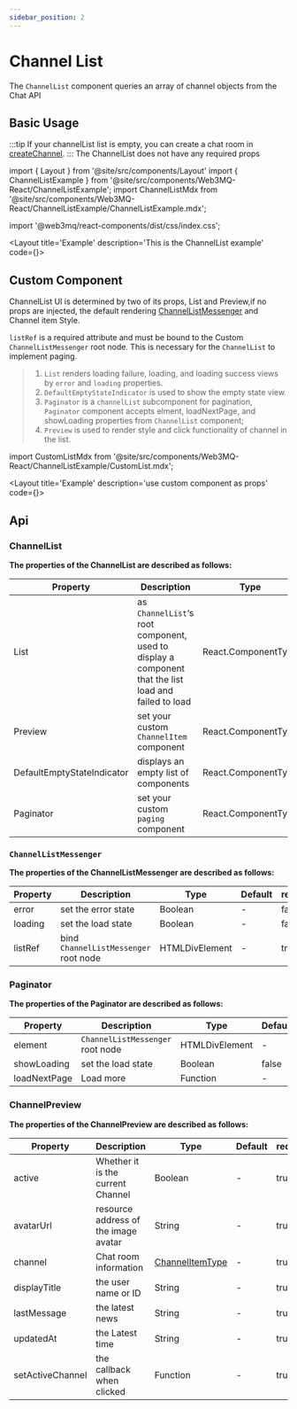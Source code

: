 ```yaml
---
sidebar_position: 2
---
```

# Channel List

The `ChannelList` component queries an array of channel objects from the Chat API

## Basic Usage
:::tip
If your channelList list is empty, you can create a chat room in [createChannel](/docs/Web3MQ-UI-Components/Web3MQ-React/chatComponent/CreateChannel).
:::
The ChannelList does not have any required props

import { Layout } from '@site/src/components/Layout'
import { ChannelListExample } from '@site/src/components/Web3MQ-React/ChannelListExample';
import ChannelListMdx from '@site/src/components/Web3MQ-React/ChannelListExample/ChannelListExample.mdx';

import '@web3mq/react-components/dist/css/index.css';

<Layout
title='Example'
description='This is the ChannelList example'
code={<ChannelListMdx />}>
<ChannelListExample />
</Layout>

## Custom Component
ChannelList UI is determined by two of its props, List and Preview,if no props are injected, the default rendering [ChannelListMessenger](/docs/Web3MQ-UI-Components/Web3MQ-React/utilityComponent/ChannelListMessenger) and Channel item Style.

`listRef` is a required attribute and must be bound to the Custom `ChannelListMessenger` root node. This is necessary for the `ChannelList` to implement paging.

> 1. `List` renders loading failure, loading, and loading success views by `error` and `loading` properties.
> 2. `DefaultEmptyStateIndicator` is used to show the empty state view.
> 3. `Paginator` is a `channelList` subcomponent for pagination, `Paginator` component accepts elment, loadNextPage, and showLoading properties from `ChannelList` component;
> 4. `Preview` is used to render style and click functionality of channel in the list.

import CustomListMdx from '@site/src/components/Web3MQ-React/ChannelListExample/CustomList.mdx';

<Layout
title='Example'
description='use custom component as props'
code={<CustomListMdx />}>
<ChannelListExample type='custom' />
</Layout>

## Api
### ChannelList
**The properties of the ChannelList are described as follows:**

| Property                   | Description                               | Type                      | Default | required |
| -------------------------- | ----------------------------------------- | ------------------------- | ------- | -------- |
| List                       | as `ChannelList`‘s root component, used to display a component that the list load and failed to load | React.ComponentType |[ChannelListMessenger](/docs/Web3MQ-UI-Components/Web3MQ-React/utilityComponent/ChannelListMessenger)|   false   |
| Preview                    | set your custom `ChannelItem` component   | React.ComponentType       |`ChannelPreview`|   false  |
| DefaultEmptyStateIndicator | displays an empty list of components      | React.ComponentType       |`EmptyStateIndicator`|   false  |
| Paginator                  | set your custom `paging` component        | React.ComponentType       |`Paginator`|   false  |

### `ChannelListMessenger`
**The properties of the ChannelListMessenger are described as follows:**

| Property | Description            | Type           | Default | required |
| -------- | ---------------------- | -------------- | ------- | -------- |
| error    | set the error state    | Boolean        |   -     |  false   |
| loading  | set the load state     | Boolean        |   -     |  false   |
| listRef  | bind `ChannelListMessenger` root node  | HTMLDivElement |   -     |  true    |

### Paginator
**The properties of the Paginator are described as follows:**

| Property     | Description           | Type           | Default | required |
| ------------ | --------------------- | -------------- | ------- | -------- |
| element      | `ChannelListMessenger` root node      | HTMLDivElement |   -     |  false   |
| showLoading  | set the load state    | Boolean        | false   |  false   |
| loadNextPage | Load more             | Function       |   -     |  true    |

### ChannelPreview
**The properties of the ChannelPreview are described as follows:**

| Property         | Description                          | Type     | Default | required |
| ---------------- | ------------------------------------ | -------- | ------- | -------- |
| active           | Whether it is the current Channel    | Boolean  |   -     |   true   |
| avatarUrl        | resource address of the image avatar | String   |   -     |   true   |
| channel          | Chat room information                | [ChannelItemType](/docs/Web3MQ-SDK/JS-SDK/types/#channelitemtype) |   -     |   true   |
| displayTitle     | the user name or ID                  | String   |   -     |   true   |
| lastMessage      | the latest news                      | String   |   -     |   true   |
| updatedAt        | the Latest time                      | String   |   -     |   true   |
| setActiveChannel | the callback when clicked            | Function |   -     |   true   |